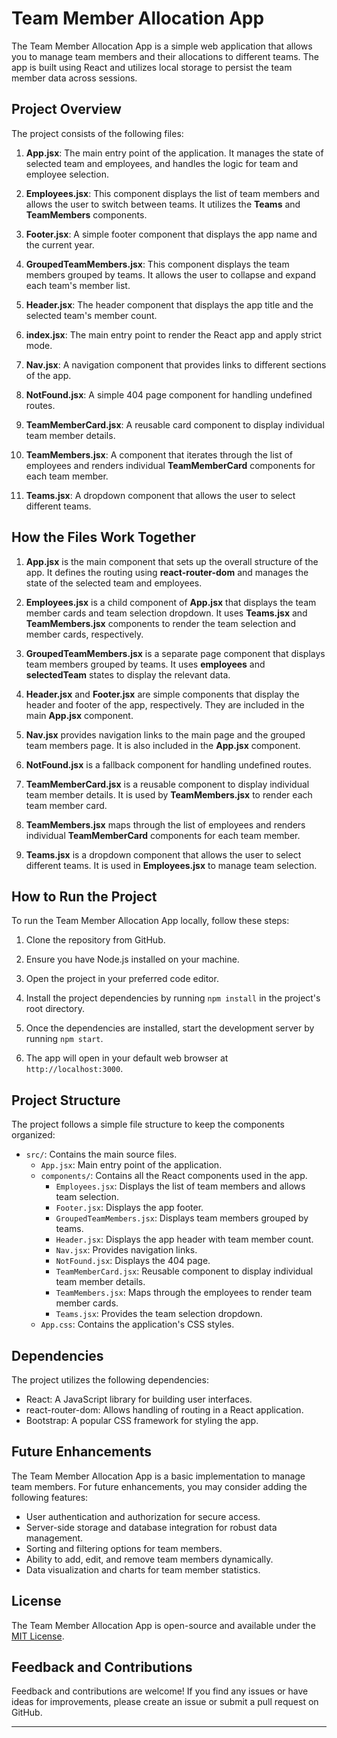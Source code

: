 # Team Member Allocation App

The Team Member Allocation App is a simple web application that allows you to manage team members and their allocations to different teams. The app is built using React and utilizes local storage to persist the team member data across sessions.

## Project Overview

The project consists of the following files:

1. **App.jsx**: The main entry point of the application. It manages the state of selected team and employees, and handles the logic for team and employee selection.

2. **Employees.jsx**: This component displays the list of team members and allows the user to switch between teams. It utilizes the **Teams** and **TeamMembers** components.

3. **Footer.jsx**: A simple footer component that displays the app name and the current year.

4. **GroupedTeamMembers.jsx**: This component displays the team members grouped by teams. It allows the user to collapse and expand each team's member list.

5. **Header.jsx**: The header component that displays the app title and the selected team's member count.

6. **index.jsx**: The main entry point to render the React app and apply strict mode.

7. **Nav.jsx**: A navigation component that provides links to different sections of the app.

8. **NotFound.jsx**: A simple 404 page component for handling undefined routes.

9. **TeamMemberCard.jsx**: A reusable card component to display individual team member details.

10. **TeamMembers.jsx**: A component that iterates through the list of employees and renders individual **TeamMemberCard** components for each team member.

11. **Teams.jsx**: A dropdown component that allows the user to select different teams.

## How the Files Work Together

1. **App.jsx** is the main component that sets up the overall structure of the app. It defines the routing using **react-router-dom** and manages the state of the selected team and employees.

2. **Employees.jsx** is a child component of **App.jsx** that displays the team member cards and team selection dropdown. It uses **Teams.jsx** and **TeamMembers.jsx** components to render the team selection and member cards, respectively.

3. **GroupedTeamMembers.jsx** is a separate page component that displays team members grouped by teams. It uses **employees** and **selectedTeam** states to display the relevant data.

4. **Header.jsx** and **Footer.jsx** are simple components that display the header and footer of the app, respectively. They are included in the main **App.jsx** component.

5. **Nav.jsx** provides navigation links to the main page and the grouped team members page. It is also included in the **App.jsx** component.

6. **NotFound.jsx** is a fallback component for handling undefined routes.

7. **TeamMemberCard.jsx** is a reusable component to display individual team member details. It is used by **TeamMembers.jsx** to render each team member card.

8. **TeamMembers.jsx** maps through the list of employees and renders individual **TeamMemberCard** components for each team member.

9. **Teams.jsx** is a dropdown component that allows the user to select different teams. It is used in **Employees.jsx** to manage team selection.

## How to Run the Project

To run the Team Member Allocation App locally, follow these steps:

1. Clone the repository from GitHub.

2. Ensure you have Node.js installed on your machine.

3. Open the project in your preferred code editor.

4. Install the project dependencies by running `npm install` in the project's root directory.

5. Once the dependencies are installed, start the development server by running `npm start`.

6. The app will open in your default web browser at `http://localhost:3000`.

## Project Structure

The project follows a simple file structure to keep the components organized:

- `src/`: Contains the main source files.
  - `App.jsx`: Main entry point of the application.
  - `components/`: Contains all the React components used in the app.
    - `Employees.jsx`: Displays the list of team members and allows team selection.
    - `Footer.jsx`: Displays the app footer.
    - `GroupedTeamMembers.jsx`: Displays team members grouped by teams.
    - `Header.jsx`: Displays the app header with team member count.
    - `Nav.jsx`: Provides navigation links.
    - `NotFound.jsx`: Displays the 404 page.
    - `TeamMemberCard.jsx`: Reusable component to display individual team member details.
    - `TeamMembers.jsx`: Maps through the employees to render team member cards.
    - `Teams.jsx`: Provides the team selection dropdown.
  - `App.css`: Contains the application's CSS styles.

## Dependencies

The project utilizes the following dependencies:

- React: A JavaScript library for building user interfaces.
- react-router-dom: Allows handling of routing in a React application.
- Bootstrap: A popular CSS framework for styling the app.

## Future Enhancements

The Team Member Allocation App is a basic implementation to manage team members. For future enhancements, you may consider adding the following features:

- User authentication and authorization for secure access.
- Server-side storage and database integration for robust data management.
- Sorting and filtering options for team members.
- Ability to add, edit, and remove team members dynamically.
- Data visualization and charts for team member statistics.

## License

The Team Member Allocation App is open-source and available under the [MIT License](LICENSE).

## Feedback and Contributions

Feedback and contributions are welcome! If you find any issues or have ideas for improvements, please create an issue or submit a pull request on GitHub.

---
